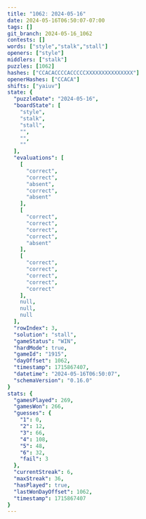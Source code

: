 ```yaml
---
title: "1062: 2024-05-16"
date: 2024-05-16T06:50:07-07:00
tags: []
git_branch: 2024-05-16_1062
contests: []
words: ["style","stalk","stall"]
openers: ["style"]
middlers: ["stalk"]
puzzles: [1062]
hashes: ["CCACACCCCACCCCCXXXXXXXXXXXXXXX"]
openerHashes: ["CCACA"]
shifts: ["yaiuv"]
state: {
  "puzzleDate": "2024-05-16",
  "boardState": [
    "style",
    "stalk",
    "stall",
    "",
    "",
    ""
  ],
  "evaluations": [
    [
      "correct",
      "correct",
      "absent",
      "correct",
      "absent"
    ],
    [
      "correct",
      "correct",
      "correct",
      "correct",
      "absent"
    ],
    [
      "correct",
      "correct",
      "correct",
      "correct",
      "correct"
    ],
    null,
    null,
    null
  ],
  "rowIndex": 3,
  "solution": "stall",
  "gameStatus": "WIN",
  "hardMode": true,
  "gameId": "1915",
  "dayOffset": 1062,
  "timestamp": 1715867407,
  "datetime": "2024-05-16T06:50:07",
  "schemaVersion": "0.16.0"
}
stats: {
  "gamesPlayed": 269,
  "gamesWon": 266,
  "guesses": {
    "1": 0,
    "2": 12,
    "3": 66,
    "4": 108,
    "5": 48,
    "6": 32,
    "fail": 3
  },
  "currentStreak": 6,
  "maxStreak": 36,
  "hasPlayed": true,
  "lastWonDayOffset": 1062,
  "timestamp": 1715867407
}
---
```

<!-- more -->
